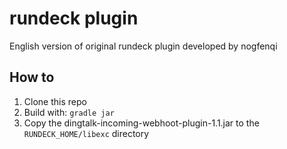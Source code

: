 # rundeck plugin
English version of original rundeck plugin developed by nogfenqi



## How to

1. Clone this repo
2. Build with: `gradle jar`
2. Copy the dingtalk-incoming-webhoot-plugin-1.1.jar to the `RUNDECK_HOME/libexc` directory
